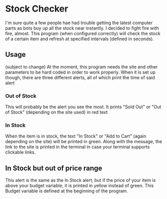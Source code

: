 # Stock Checker

I'm sure quite a few people hae had trouble getting the latest computer parts as bots buy up all the stock near instantly. 
I decided to fight fire with fire, almost. 
This program (when configured correctly) will check the stock of a certain item and refresh at specified intervals (defined in seconds). 

## Usage
(subject to change)
At the moment, this program needs the site and other parameters to be hard coded in order to work properly.
When it is set up though, there are three different alerts, all of which print the time of said alert

### Out of Stock
This will probably be the alert you see the most. 
It prints "Sold Out" or "Out of Stock" (depending on the site used) in red text

### In Stock
When the item is in stock, the text "In Stock" or "Add to Cart" (again depending on the site) will be printed in green.
Along with the message, the link to the site is printed in the terminal in case your terminal supports clickable links.

## In Stock but out of price range
This alert is the same as the In Stock alert, but if the price of your item is above your budget variable, it is printed in yellow instead of green.
This Budget variable is defined at the beginning of the program.
